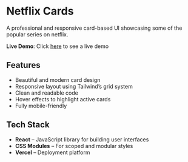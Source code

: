 # Netflix Cards

A professional and responsive card-based UI showcasing some of the popular series on netflix.

**Live Demo**: Click <a href="https://netflix-cards-ecru.vercel.app/">here</a> to see a live demo

## Features

- Beautiful and modern card design
- Responsive layout using Tailwind’s grid system
- Clean and readable code
- Hover effects to highlight active cards
- Fully mobile-friendly

## Tech Stack

- **React** – JavaScript library for building user interfaces
- **CSS Modules** – For scoped and modular styles
- **Vercel** – Deployment platform
